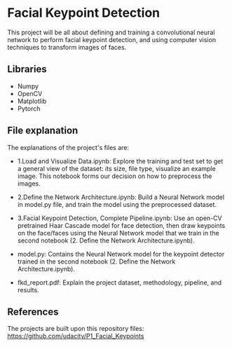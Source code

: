 # Facial Keypoint Detection

This project will be all about defining and training a convolutional neural network to perform facial keypoint detection, and using computer vision techniques to transform images of faces. 

## Libraries
* Numpy
* OpenCV
* Matplotlib
* Pytorch

## File explanation

The explanations of the project's files are:

* 1.Load and Visualize Data.ipynb: Explore the training and test set to get a general view of the dataset: its size, file type, visualize an example image. This notebook forms our decision on how to preprocess the images.

* 2.Define the Network Architecture.ipynb: Build a Neural Network model in model.py file, and train the model using the preprocessed dataset.

* 3.Facial Keypoint Detection, Complete Pipeline.ipynb: Use an open-CV pretrained Haar Cascade model for face detection, then draw keypoints on the face/faces using the Neural Network model that we train in the second notebook (2. Define the Network Architecture.ipynb).

* model.py: Contains the Neural Network model for the keypoint detector trained in the second notebook (2. Define the Network Architecture.ipynb).

* fkd_report.pdf: Explain the project dataset, methodology, pipeline, and results.

## References

The projects are built upon this repository files: https://github.com/udacity/P1_Facial_Keypoints
